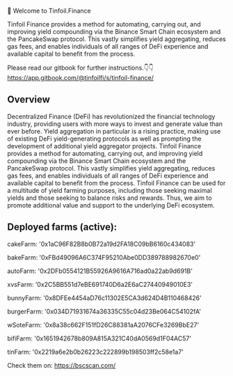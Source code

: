 👋 Welcome to Tinfoil.Finance

Tinfoil Finance provides a method for automating, carrying out, and improving yield compounding via the Binance Smart Chain ecosystem and the PancakeSwap protocol. This vastly simplifies yield aggregating, reduces gas fees, and enables individuals of all ranges of DeFi experience and available capital to benefit from the process.

Please read our gitbook for further instructions.👇👇
https://app.gitbook.com/@tinfoilfi/s/tinfoil-finance/



Overview
-------------------------

Decentralized Finance (DeFi) has revolutionized the financial technology industry, providing users with more ways to invest and generate value than ever before. Yield aggregation in particular is a rising practice, making use of existing DeFi yield-generating protocols as well as prompting the development of additional yield aggregator projects. 
Tinfoil Finance provides a method for automating, carrying out, and improving yield compounding via the Binance Smart Chain ecosystem and the PancakeSwap protocol. This vastly simplifies yield aggregating, reduces gas fees, and enables individuals of all ranges of DeFi experience and available capital to benefit from the process.
Tinfoil Finance can be used for a multitude of yield farming purposes, including those seeking maximal yields and those seeking to balance risks and rewards. Thus, we aim to promote additional value and support to the underlying DeFi ecosystem.



Deployed farms (active):
-------------------------


cakeFarm: '0x1aC96F82B8b0B72a19d2FA18C09bB6160c434083'

bakeFarm: '0xFBd49096A6C374F95210Abe0DD389788982670e0'

autoFarm: '0x2DFb0554121B55926A9616A716ad0a22ab9d691B'

xvsFarm: '0x2C5BB551d7eBE691740D6a2E6aC27440949010E3'

bunnyFarm: '0x8DFEe4454aD76c11302E5CA3d624D4B110468426'

burgerFarm: '0x034D71931674a36335C55c04d23Be064C54102fA'

wSoteFarm: '0x8a38c662F151fD26C88381aA2076CFe3269BbE27'

bifiFarm: '0x1651942678b809A815A321C40dA0569d1F04AC57'

tinFarm: '0x2219a6e2b0b26223c222899b198503ff2c58e1a7'


Check them on: https://bscscan.com/
